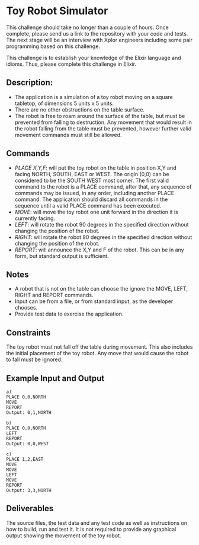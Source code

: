 # Toy Robot Simulator

This challenge should take no longer than a couple of hours. Once complete, please send us a link to the repository with your code and tests. The next stage will be an interview with Xplor engineers including some pair programming based on this challenge.

This challenge is to establish your knowledge of the Elixir language and idioms. Thus, please complete this challenge in Elixir.

## Description:
- The application is a simulation of a toy robot moving on a square tabletop, of dimensions 5 units x 5 units.  
- There are no other obstructions on the table surface.  
- The robot is free to roam around the surface of the table, but must be prevented from falling to destruction. Any movement
that would result in the robot falling from the table must be prevented, however further valid movement commands must still
be allowed.  

## Commands
- *PLACE X,Y,F*: will put the toy robot on the table in position X,Y and facing NORTH, SOUTH, EAST or WEST. The origin (0,0) can be considered to be the SOUTH WEST most corner. The first valid command to the robot is a PLACE command, after that, any sequence of commands may be issued, in any order, including another PLACE command. The application should discard all commands in the sequence until a valid PLACE command has been executed.
- *MOVE*: will move the toy robot one unit forward in the direction it is currently facing.
- *LEFT*: will rotate the robot 90 degrees in the specified direction without changing the position of the robot.
- *RIGHT*: will rotate the robot 90 degrees in the specified direction without changing the position of the robot.
- *REPORT*: will announce the X,Y and F of the robot. This can be in any form, but standard output is sufficient.

## Notes
- A robot that is not on the table can choose the ignore the MOVE, LEFT, RIGHT and REPORT commands.  
- Input can be from a file, or from standard input, as the developer chooses.  
- Provide test data to exercise the application.  


## Constraints

The toy robot must not fall off the table during movement. This also includes the initial placement of the toy robot.
Any move that would cause the robot to fall must be ignored.

## Example Input and Output

```
a)
PLACE 0,0,NORTH
MOVE
REPORT
Output: 0,1,NORTH

b)
PLACE 0,0,NORTH
LEFT
REPORT
Output: 0,0,WEST

c)
PLACE 1,2,EAST
MOVE
MOVE
LEFT
MOVE
REPORT
Output: 3,3,NORTH
```


## Deliverables
The source files, the test data and any test code as well as instructions on how to build, run and test it.
It is not required to provide any graphical output showing the movement of the toy robot.

